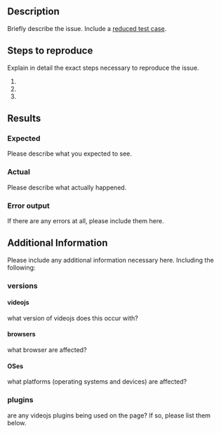## Description
Briefly describe the issue.
Include a [reduced test case](https://css-tricks.com/reduced-test-cases/).

## Steps to reproduce
Explain in detail the exact steps necessary to reproduce the issue.

1.
2.
3.

## Results
### Expected
Please describe what you expected to see.

### Actual
Please describe what actually happened.

### Error output
If there are any errors at all, please include them here.

## Additional Information
Please include any additional information necessary here. Including the following:

### versions
#### videojs
what version of videojs does this occur with?

#### browsers
what browser are affected?

#### OSes
what platforms (operating systems and devices) are affected?

### plugins
are any videojs plugins being used on the page? If so, please list them below.
